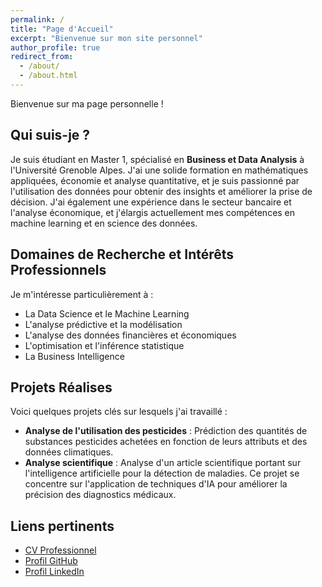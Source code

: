 ```yaml
---
permalink: /
title: "Page d'Accueil"
excerpt: "Bienvenue sur mon site personnel"
author_profile: true
redirect_from: 
  - /about/
  - /about.html
---
```


Bienvenue sur ma page personnelle !

## Qui suis-je ?
Je suis étudiant en Master 1, spécialisé en **Business et Data Analysis** à l'Université Grenoble Alpes. J'ai une solide formation en mathématiques appliquées, économie et analyse quantitative, et je suis passionné par l'utilisation des données pour obtenir des insights et améliorer la prise de décision. J'ai également une expérience dans le secteur bancaire et l'analyse économique, et j'élargis actuellement mes compétences en machine learning et en science des données.

## Domaines de Recherche et Intérêts Professionnels
Je m'intéresse particulièrement à :
- La Data Science et le Machine Learning
- L'analyse prédictive et la modélisation
- L'analyse des données financières et économiques
- L'optimisation et l'inférence statistique
- La Business Intelligence

## Projets Réalises
Voici quelques projets clés sur lesquels j'ai travaillé :
- **Analyse de l'utilisation des pesticides** : Prédiction des quantités de substances pesticides achetées en fonction de leurs attributs et des données climatiques.
- **Analyse scientifique** : Analyse d'un article scientifique portant sur l'intelligence artificielle pour la détection de maladies. Ce projet se concentre sur l'application de techniques d'IA pour améliorer la précision des diagnostics médicaux.

## Liens pertinents
- [CV Professionnel](https://votresite.com/fichiers/Wilfred_CV.pdf)
- [Profil GitHub](https://github.com/dallaorane-wilfred)
- [Profil LinkedIn](https://www.linkedin.com/in/wilfred-dallaorane)
